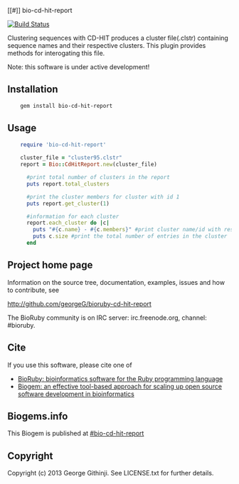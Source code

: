 [[#]] bio-cd-hit-report

[![Build Status](https://secure.travis-ci.org/georgeG/bioruby-cd-hit-report.png)](http://travis-ci.org/georgeG/bioruby-cd-hit-report)

Clustering sequences with CD-HIT produces a cluster file(.clstr)
containing sequence names and their respective clusters. This plugin
provides methods for interogating this file. 

Note: this software is under active development!

## Installation

```sh
    gem install bio-cd-hit-report
```

## Usage

```ruby
    require 'bio-cd-hit-report'
   
    cluster_file = "cluster95.clstr"
    report = Bio::CdHitReport.new(cluster_file)

      #print total number of clusters in the report
      puts report.total_clusters  

      #print the cluster members for cluster with id 1
      puts report.get_cluster(1)

      #information for each cluster
      report.each_cluster do |c|
        puts "#{c.name} - #{c.members}" #print cluster name/id with respective sequences in the cluster
        puts c.size #print the total number of entries in the cluster
      end
```
        
## Project home page

Information on the source tree, documentation, examples, issues and
how to contribute, see

  http://github.com/georgeG/bioruby-cd-hit-report

The BioRuby community is on IRC server: irc.freenode.org, channel: #bioruby.

## Cite

If you use this software, please cite one of
  
* [BioRuby: bioinformatics software for the Ruby programming language](http://dx.doi.org/10.1093/bioinformatics/btq475)
* [Biogem: an effective tool-based approach for scaling up open source software development in bioinformatics](http://dx.doi.org/10.1093/bioinformatics/bts080)

## Biogems.info

This Biogem is published at [#bio-cd-hit-report](http://biogems.info/index.html)

## Copyright

Copyright (c) 2013 George Githinji. See LICENSE.txt for further details.
